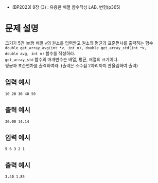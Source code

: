 - (BP2023) 9장 (3) : 유용한 배열 함수작성 LAB. 변형(p365)

# 문제 설명
크기가 5인 int형 배열 `v`의 원소를 입력받고 원소의 평균과 표준편차를 출력하는 함수  
```double get_array_avg(int *v, int n), double get_array_std(int *v, double avg, int n)``` 함수를 작성하라.  
```get_array_std``` 함수의 매개변수는 배열, 평균, 배열의 크기이다.  
평균과 표준편차를 출력하여라. (출력은 소수점 2자리까지 반올림하여 출력)

## 입력 예시
```
10 20 30 40 50
```

## 출력 예시 
```
30.00 14.14
```

## 입력 예시 
```
5 6 3 2 1
```

## 출력 예시 
```
3.40 1.85
```
